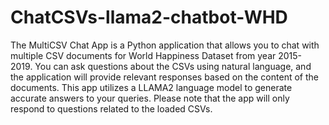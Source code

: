 # ChatCSVs-llama2-chatbot-WHD
 The MultiCSV Chat App is a Python application that allows you to chat with multiple CSV documents for World Happiness Dataset from year 2015- 2019. You can ask questions about the CSVs using natural language, and the application will provide relevant responses based on the content of the documents. This app utilizes a LLAMA2 language model to generate accurate answers to your queries. Please note that the app will only respond to questions related to the loaded CSVs.
